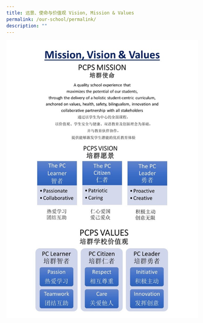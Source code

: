 ```yaml
---
title: 远景、使命与价值观 Vision, Mission & Values
permalink: /our-school/permalink/
description: ""
---
```

![](/images/Mission,%20Vision%20and%20Values.jpg)